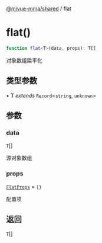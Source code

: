 [@miyue-mma/shared](../index.md) / flat

# flat()

```ts
function flat<T>(data, props): T[]
```

对象数组扁平化

## 类型参数

• **T** *extends* `Record`\<`string`, `unknown`\>

## 参数

### data

`T`[]

源对象数组

### props

[`FlatProps`](../interfaces/FlatProps.md) = `{}`

配置项

## 返回

`T`[]
